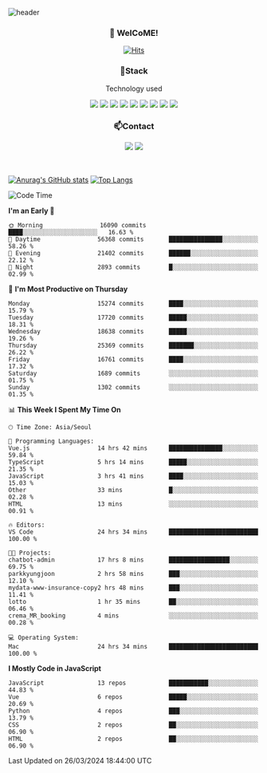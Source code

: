 ![header](https://capsule-render.vercel.app/api?type=waving&color=gradient&height=200&text=Kyungjoon&fontAlign=70&fontAlignY=40&animation=twinkling)

<h3 align="center">👋 WelCoME!</h3>

<div align=center>
  
[![Hits](https://hits.seeyoufarm.com/api/count/incr/badge.svg?url=https%3A%2F%2Fgithub.com%2Fuvula6921&count_bg=%2322BAC9&title_bg=%23827F7F&icon=iconify.svg&icon_color=%2325A27F&title=visits&edge_flat=false)](https://hits.seeyoufarm.com)
  
</div>
<h3 align="center">📌Stack</h3>
<p align="center">Technology used</p>
<div align="center"><img src="https://img.shields.io/badge/HTML5-E34F26?style=flat-square&logo=HTML5&logoColor=white"></img> <img src="https://img.shields.io/badge/CSS3-0A84FF?style=flat-square&logo=CSS3&logoColor=white"></img> <img src="https://img.shields.io/badge/JavaScript-FFCD11?style=flat-square&logo=JavaScript&logoColor=white"></img> <img src="https://img.shields.io/badge/React-00BCF6?style=flat-square&logo=React&logoColor=white"></img> <img src="https://img.shields.io/badge/jQuery-3655FF?style=flat-square&logo=jQuery&logoColor=white"></img> <img src="https://img.shields.io/badge/Ruby-E0115F?style=flat-square&logo=Ruby&logoColor=white"></img> <img src="https://img.shields.io/badge/Python-4B8BBE?style=flat-square&logo=Python&logoColor=white"></img> <img src="https://img.shields.io/badge/Vue-4FC08D?style=flat-square&logo=Vue.js&logoColor=white"></img> <img src="https://img.shields.io/badge/Nuxt-00DC82?style=flat-square&logo=Nuxt.js&logoColor=white"></img></div>

<h3 align="center">📫Contact</h3>
<div align="center"><a href="https://velog.io/@uvula6921/"><img src="https://img.shields.io/badge/Blog-20c997?style=flat-square&logo=V&logoColor=white"/></a> <a href="pkj6921@gmail.com"><img src="https://img.shields.io/badge/Gmail-EA4335?style=flat-square&logo=Gmail&logoColor=white"/></a></div>
<br>
<br>

[![Anurag's GitHub stats](https://github-readme-stats.vercel.app/api?username=uvula6921&hide=stars,issues&show_icons=true&count_private=true&theme=tokyonight)](https://github.com/anuraghazra/github-readme-stats)
[![Top Langs](https://github-readme-stats.vercel.app/api/top-langs/?username=uvula6921&hide=css,jupyter%20notebook,html&exclude_repo=uvula6921,uvula6921.github.io&layout=compact&langs_count=8)](https://github.com/anuraghazra/github-readme-stats)

<!--START_SECTION:waka-->
![Code Time](http://img.shields.io/badge/Code%20Time-2%2C172%20hrs%2025%20mins-blue)

**I'm an Early 🐤** 

```text
🌞 Morning                16090 commits       ████░░░░░░░░░░░░░░░░░░░░░   16.63 % 
🌆 Daytime                56368 commits       ███████████████░░░░░░░░░░   58.26 % 
🌃 Evening                21402 commits       ██████░░░░░░░░░░░░░░░░░░░   22.12 % 
🌙 Night                  2893 commits        █░░░░░░░░░░░░░░░░░░░░░░░░   02.99 % 
```
📅 **I'm Most Productive on Thursday** 

```text
Monday                   15274 commits       ████░░░░░░░░░░░░░░░░░░░░░   15.79 % 
Tuesday                  17720 commits       █████░░░░░░░░░░░░░░░░░░░░   18.31 % 
Wednesday                18638 commits       █████░░░░░░░░░░░░░░░░░░░░   19.26 % 
Thursday                 25369 commits       ███████░░░░░░░░░░░░░░░░░░   26.22 % 
Friday                   16761 commits       ████░░░░░░░░░░░░░░░░░░░░░   17.32 % 
Saturday                 1689 commits        ░░░░░░░░░░░░░░░░░░░░░░░░░   01.75 % 
Sunday                   1302 commits        ░░░░░░░░░░░░░░░░░░░░░░░░░   01.35 % 
```


📊 **This Week I Spent My Time On** 

```text
🕑︎ Time Zone: Asia/Seoul

💬 Programming Languages: 
Vue.js                   14 hrs 42 mins      ███████████████░░░░░░░░░░   59.84 % 
TypeScript               5 hrs 14 mins       █████░░░░░░░░░░░░░░░░░░░░   21.35 % 
JavaScript               3 hrs 41 mins       ████░░░░░░░░░░░░░░░░░░░░░   15.03 % 
Other                    33 mins             █░░░░░░░░░░░░░░░░░░░░░░░░   02.28 % 
HTML                     13 mins             ░░░░░░░░░░░░░░░░░░░░░░░░░   00.91 % 

🔥 Editors: 
VS Code                  24 hrs 34 mins      █████████████████████████   100.00 % 

🐱‍💻 Projects: 
chatbot-admin            17 hrs 8 mins       █████████████████░░░░░░░░   69.75 % 
parkkyungjoon            2 hrs 58 mins       ███░░░░░░░░░░░░░░░░░░░░░░   12.10 % 
mydata-www-insurance-copy2 hrs 48 mins       ███░░░░░░░░░░░░░░░░░░░░░░   11.41 % 
lotto                    1 hr 35 mins        ██░░░░░░░░░░░░░░░░░░░░░░░   06.46 % 
crema_MR_booking         4 mins              ░░░░░░░░░░░░░░░░░░░░░░░░░   00.28 % 

💻 Operating System: 
Mac                      24 hrs 34 mins      █████████████████████████   100.00 % 
```

**I Mostly Code in JavaScript** 

```text
JavaScript               13 repos            ███████████░░░░░░░░░░░░░░   44.83 % 
Vue                      6 repos             █████░░░░░░░░░░░░░░░░░░░░   20.69 % 
Python                   4 repos             ███░░░░░░░░░░░░░░░░░░░░░░   13.79 % 
CSS                      2 repos             ██░░░░░░░░░░░░░░░░░░░░░░░   06.90 % 
HTML                     2 repos             ██░░░░░░░░░░░░░░░░░░░░░░░   06.90 % 
```




 Last Updated on 26/03/2024 18:44:00 UTC
<!--END_SECTION:waka-->
